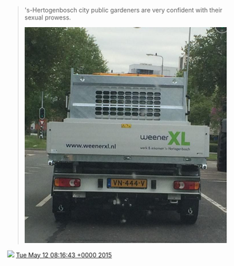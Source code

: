 > 's\-Hertogenbosch city public gardeners are very confident with their sexual prowess\. 
> 
> ![](../../media/598039083806502912-CEypXCMUsAEu0Hv.jpg)

<img src="../../media/tweet.ico" width="12" /> [Tue May 12 08:16:43 +0000 2015](https://twitter.com/DromerDenker/status/598039083806502912)